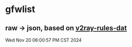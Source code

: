 # gfwlist
## raw -> json, based on [v2ray-rules-dat](https://github.com/Loyalsoldier/v2ray-rules-dat)
Wed Nov 20 06:00:57 PM CST 2024

